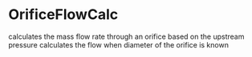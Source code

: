 # OrificeFlowCalc

calculates the mass flow rate through an orifice based on the upstream pressure
calculates the flow when diameter of the orifice is known
